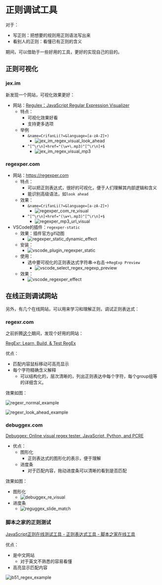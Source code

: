 # 正则调试工具

对于：

* 写正则：把想要的规则用正则语法写出来
* 看别人的正则：看懂已有正则的含义

期间，可以借助于一些好用的工具，更好的实现自己的目的。

## 正则可视化

### jex.im

新发现一个网站，可视化效果更好：

* 网站：[Regulex：JavaScript Regular Expression Visualizer](https://jex.im/regulex/)
  * 特点：
    * 可视化效果好看
    * 支持更多选项
  * 举例
    * `&name=CrifanLi(?=&language=[a-zA-Z]+)`
      * ![jex_im_regex_visual_look_ahead](../assets/img/jex_im_regex_visual_look_ahead.png)
    * `^[^\r\n]+href="(\w+\.mp3)"[^\r\n]+$`
      * ![jex_im_regex_visual_mp3](../assets/img/jex_im_regex_visual_mp3.png)

### regexper.com

* 网站：https://regexper.com
  * 特点：
    * 可以把正则表达式，很好的可视化，便于人们理解其内部逻辑和含义
    * 能识别高级语法，如`look ahead`
  * 效果：
    * `&name=CrifanLi(?=&language=[a-zA-Z]+)`
      * ![regexper_com_re_visual](../assets/img/regexper_com_re_visual.png)
    * `^[^\r\n]+href="(\w+\.mp3)"[^\r\n]+$`
      * ![regexper_mp3_url_visual](../assets/img/regexper_mp3_url_visual.png)
* VSCode的插件：`regexper-static`
  * 效果：插件官方gif动图
    * ![regexper_static_dynamic_effect](../assets/img/regexper_static_dynamic_effect.gif)
  * 安装：
    * ![vscode_plugin_regexper_static](../assets/img/vscode_plugin_regexper_static.png)
  * 使用：
    * 选中要可视化的正则表达式字符串->右击->`RegExp Preview`
      * ![vscode_select_regex_regexp_preview](../assets/img/vscode_select_regex_regexp_preview.png)
  * 效果：
    * ![vscode_regexper_effect](../assets/img/vscode_regexper_effect.png)

## 在线正则调试网站

另外，有几个在线网站，可以用来学习和理解正则，调试正则表达式：

### regexr.com

之前折腾[这个](http://www.crifan.com/re_regex_point_plus_question_mark_meaning)期间，发现个好用的网站：

[RegExr: Learn, Build, & Test RegEx](https://regexr.com/)

优点：

* 匹配内容鼠标移动可高亮显示
* 每个字符精确含义解释
  * 可以结构化的，层次清晰的，列出正则表达中每个字符，每个group组等的详细含义。

效果如图：

![regexr_normal_example](../assets/img/regexr_normal_example.png)

![regexr_look_ahead_example](../assets/img/regexr_look_ahead_example.png)

### debuggex.com

[Debuggex: Online visual regex tester. JavaScript, Python, and PCRE](https://www.debuggex.com/)

* 优点：
  * 图形化
    * 正则表达式的图形化的表示，便于理解
  * 进度条
    * 对于匹配内容，拖动进度条可以清晰的看到是否匹配

效果如图：

* 图形化
  * ![debuggex_re_visual](../assets/img/debuggex_re_visual.png)
* 进度条
  * ![reguggex_slide_match](../assets/img/reguggex_slide_match.png)

### 脚本之家的正则测试

[JavaScript正则在线测试工具 - 正则表达式工具 - 脚本之家在线工具](http://tools.jb51.net/regex/javascript)

优点：

* 是中文网站
  * 对于英文不熟悉的容易看懂
* 高亮显示匹配内容

![jb51_regex_example](../assets/img/jb51_regex_example.png)
